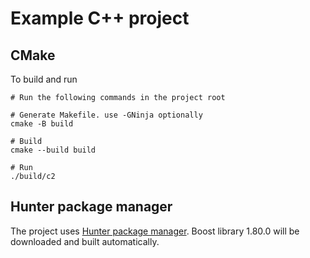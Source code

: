 # Example C++ project

## CMake

To build and run
```
# Run the following commands in the project root

# Generate Makefile. use -GNinja optionally
cmake -B build

# Build
cmake --build build

# Run
./build/c2
```


## Hunter package manager
The project uses [Hunter package manager](https://github.com/cpp-pm/hunter). Boost library 1.80.0 will be downloaded and built automatically.
